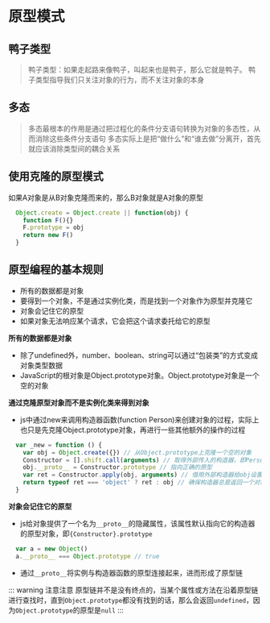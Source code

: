 # 原型模式

## 鸭子类型
> 鸭子类型：如果走起路来像鸭子，叫起来也是鸭子，那么它就是鸭子。
  鸭子类型指导我们只关注对象的行为，而不关注对象的本身

## 多态
> 多态最根本的作用是通过把过程化的条件分支语句转换为对象的多态性，从而消除这些条件分支语句
  多态实际上是把“做什么”和“谁去做”分离开，首先就应该消除类型间的耦合关系

## 使用克隆的原型模式

如果A对象是从B对象克隆而来的，那么B对象就是A对象的原型

```js
  Object.create = Object.create || function(obj) {
    function F(){}
    F.prototype = obj
    return new F()
  }
```

## 原型编程的基本规则

- 所有的数据都是对象
- 要得到一个对象，不是通过实例化类，而是找到一个对象作为原型并克隆它
- 对象会记住它的原型
- 如果对象无法响应某个请求，它会把这个请求委托给它的原型

**所有的数据都是对象**

- 除了undefined外，number、boolean、string可以通过“包装类”的方式变成对象类型数据
- JavaScript的根对象是Object.prototype对象。Object.prototype对象是一个空的对象

**通过克隆原型对象而不是实例化类来得到对象**

- js中通过new来调用构造器函数(function Person)来创建对象的过程，实际上也只是先克隆Object.prototype对象，再进行一些其他额外的操作的过程

```js
  var _new = function () {
    var obj = Object.create({}) // 从Object.prototype上克隆一个空的对象
    Constructor = [].shift.call(arguments) // 取得外部传入的构造器，即Person
    obj.__proto__ = Constructor.prototype // 指向正确的原型
    var ret = Constructor.apply(obj, arguments) // 借用外部构造器给obj设置属性
    return typeof ret === 'object' ? ret : obj // 确保构造器总是返回一个对象
  }
```

**对象会记住它的原型**

- js给对象提供了一个名为`__proto__`的隐藏属性，该属性默认指向它的构造器的原型对象，即`{Constructor}.prototype`
```js
  var a = new Object()
  a.__proto__ === Object.prototype // true 
```
- 通过`__proto__`将实例与构造器函数的原型连接起来，进而形成了原型链

::: warning 注意注意
  原型链并不是没有终点的，当某个属性或方法在沿着原型链进行查找时，直到`Object.prototype`都没有找到的话，那么会返回`undefined`，因为`Object.prototype`的原型是`null`
:::

